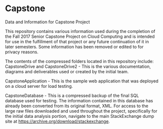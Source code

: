 # Capstone
Data and Information for Capstone Project

This repository contains various information used during the completion of the Fall 2017 Senior Capstone Project on Cloud Computing and is intended for use in the fulfillment of that project or any future continuation of it in later semesters.  Some information has been removed or edited to for privacy reasons.

The contents of the compressed folders located in this repository include:
CapstoneDrive and CapstoneDrive2 - This is the various documentation, diagrams and deliverables used or created by the initial team.

CapstoneApplication - This is the sample web application that was deployed on a cloud server for load testing.

CapstoneDatabase - This is a compressed backup of the final SQL database used for testing.  The information contained in this database has already been converted from its original format, XML.  For access to the large raw files downloaded and used throughout the project, specifically for the initial data analysis portion, navigate to the main StackExchange dump site at https://archive.org/download/stackexchange.

